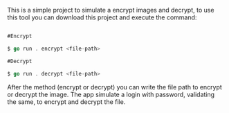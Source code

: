 This is a simple project to simulate a encrypt images and decrypt, to use this tool you can download this project and execute the command:

```go

#Encrypt

$ go run . encrypt <file-path>

#Decrypt

$ go run . decrypt <file-path>

```

After the method (encrypt or decrypt) you can write the file path to encrypt or decrypt the image.
The app simulate a login with password, validating the same, to encrypt and decrypt the file.